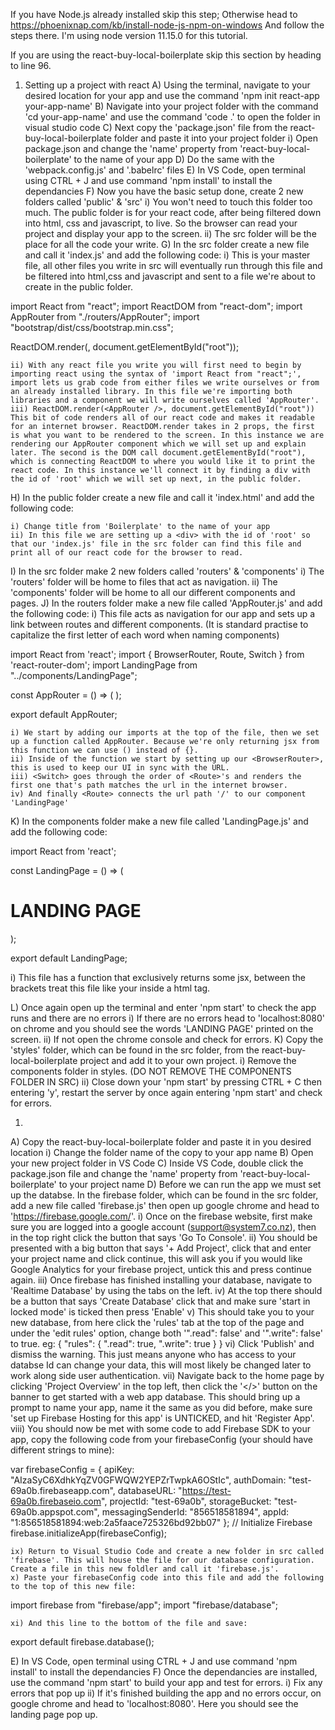 <!-- REACT -->
If you have Node.js already installed skip this step; Otherwise head to https://phoenixnap.com/kb/install-node-js-npm-on-windows
And follow the steps there. I'm using node version 11.15.0 for this tutorial.

If you are using the react-buy-local-boilerplate skip this section by heading to line 96.

<!-- STARTING FROM SCRATH -->
1) Setting up a project with react
  A) Using the terminal, navigate to your desired location for your app and use the command 'npm init react-app your-app-name'
  B) Navigate into your project folder with the command 'cd your-app-name' and use the command 'code .' to open the folder in visual studio code
  C) Next copy the 'package.json' file from the react-buy-local-boilerplate folder and paste it into your project folder
    i) Open package.json and change the 'name' property from 'react-buy-local-boilerplate' to the name of your app
  D) Do the same with the 'webpack.config.js' and '.babelrc' files
  E) In VS Code, open terminal using CTRL + J and use command 'npm install' to install the dependancies
  F) Now you have the basic setup done, create 2 new folders called 'public' & 'src'
    i) You won't need to touch this folder too much. The public folder is for your react code, after being filtered down into html, css and javascript, to live. So the browser can read your project and display your app to the screen.
    ii) The src folder will be the place for all the code your write.
  G) In the src folder create a new file and call it 'index.js' and add the following code:
    i) This is your master file, all other files you write in src will eventually run through this file and be filtered into html,css and javascript and sent to a file we're about to create in the public folder.
    
import React from "react";
import ReactDOM from "react-dom";
import AppRouter from "./routers/AppRouter";
import "bootstrap/dist/css/bootstrap.min.css";

ReactDOM.render(<AppRouter />, document.getElementById("root"));

    ii) With any react file you write you will first need to begin by importing react using the syntax of 'import React from "react";', import lets us grab code from either files we write ourselves or from an already installed library. In this file we're importing both libraries and a component we will write ourselves called 'AppRouter'. 
    iii) ReactDOM.render(<AppRouter />, document.getElementById("root")) This bit of code renders all of our react code and makes it readable for an internet browser. ReactDOM.render takes in 2 props, the first is what you want to be rendered to the screen. In this instance we are rendering our AppRouter component which we will set up and explain later. The second is the DOM call document.getElementById("root"), which is connecting ReactDOM to where you would like it to print the react code. In this instance we'll connect it by finding a div with the id of 'root' which we will set up next, in the public folder.

  H) In the public folder create a new file and call it 'index.html' and add the following code:

<html lang="en">
<head>
  <meta charset="utf-8">
  <title>Boilerplate</title>
</head>
<body>
  <div id="root"></div>
</body>
</html>
  
    i) Change title from 'Boilerplate' to the name of your app
    ii) In this file we are setting up a <div> with the id of 'root' so that our 'index.js' file in the src folder can find this file and print all of our react code for the browser to read.
  I) In the src folder make 2 new folders called 'routers' & 'components'
    i) The 'routers' folder will be home to files that act as navigation.
    ii) The 'components' folder will be home to all our different components and pages.
  J) In the routers folder make a new file called 'AppRouter.js' and add the following code:
    i) This file acts as navigation for our app and sets up a link between routes and different components. (It is standard practise to capitalize the first letter of each word when naming components)

import React from 'react';
import { BrowserRouter, Route, Switch } from 'react-router-dom';
import LandingPage from "../components/LandingPage";

const AppRouter = () => (
  <BrowserRouter>
    <Switch>
      <Route exact path="/" component={LandingPage} />
    </Switch>
  </BrowserRouter>
);

export default AppRouter;

    i) We start by adding our imports at the top of the file, then we set up a function called AppRouter. Because we're only returning jsx from this function we can use () instead of {}.
    ii) Inside of the function we start by setting up our <BrowserRouter>, this is used to keep our UI in sync with the URL.
    iii) <Switch> goes through the order of <Route>'s and renders the first one that's path matches the url in the internet browser.
    iv) And finally <Route> connects the url path '/' to our component 'LandingPage'

  K) In the components folder make a new file called 'LandingPage.js' and add the following code:

import React from 'react';

const LandingPage = () => (
  <div className='container'>
    <div className='row'>
      <div className='col-md-12'>
          <h1>LANDING PAGE</h1>
        </div>
    </div>
  </div>
);

export default LandingPage;

  i) This file has a function that exclusively returns some jsx, between the brackets treat this file like your inside a html <body> tag.

  L) Once again open up the terminal and enter 'npm start' to check the app runs and there are no errors
    i) If there are no errors head to 'localhost:8080' on chrome and you should see the words 'LANDING PAGE' printed on the screen.
    ii) If not open the chrome console and check for errors.
  K) Copy the 'styles' folder, which can be found in the src folder, from the react-buy-local-boilerplate project and add it to your own project.
    i) Remove the components folder in styles. (DO NOT REMOVE THE COMPONENTS FOLDER IN SRC)
    ii) Close down your 'npm start' by pressing CTRL + C then entering 'y', restart the server by once again entering 'npm start' and check for errors.


<!-- STARTING WITH THE REACT BUY LOCAL BOILERPLATE -->
1)
  A) Copy the react-buy-local-boilerplate folder and paste it in you desired location
    i) Change the folder name of the copy to your app name
  B) Open your new project folder in VS Code
  C) Inside VS Code, double click the package.json file and change the 'name' property from 'react-buy-local-boilerplate' to your project name
  D) Before we can run the app we must set up the databse. In the firebase folder, which can be found in the src folder, add a new file called 'firebase.js' then open up google chrome and head to 'https://firebase.google.com/'.
    i) Once on the firebase website, first make sure you are logged into a google account (support@system7.co.nz), then in the top right click the button that says 'Go To Console'.
    ii) You should be presented with a big button that says '+ Add Project', click that and enter your project name and click continue, this will ask you if you would like Google Analytics for your firebase project, untick this and press continue again.
    iii) Once firebase has finished installing your database, navigate to 'Realtime Database' by using the tabs on the left.
    iv) At the top there should be a button that says 'Create Database' click that and make sure 'start in locked mode' is ticked then press 'Enable'
    v) This should take you to your new database, from here click the 'rules' tab at the top of the page and under the 'edit rules' option, change both '".read": false' and '".write": false' to true. 
      eg:
      {
        "rules": {
          ".read": true,
          ".write": true
        }
      }
    vi) Click 'Publish' and dismiss the warning. This just means anyone who has access to your databse Id can change your data, this will most likely be changed later to work along side user authentication.
    vii) Navigate back to the home page by clicking 'Project Overview' in the top left, then click the '</>' button on the banner to get started with a web app database. This should bring up a prompt to name your app, name it the same as you did before, make sure 'set up Firebase Hosting for this app' is UNTICKED, and hit 'Register App'.
    viii) You should now be met with some code to add Firebase SDK to your app, copy the following code from your firebaseConfig (your should have different strings to mine):

var firebaseConfig = {
  apiKey: "AIzaSyC6XdhkYqZV0GFWQW2YEPZrTwpkA6OStIc",
  authDomain: "test-69a0b.firebaseapp.com",
  databaseURL: "https://test-69a0b.firebaseio.com",
  projectId: "test-69a0b",
  storageBucket: "test-69a0b.appspot.com",
  messagingSenderId: "856518581894",
  appId: "1:856518581894:web:2a5faace725326bd92bb07"
};
// Initialize Firebase
firebase.initializeApp(firebaseConfig);
    
    ix) Return to Visual Studio Code and create a new folder in src called 'firebase'. This will house the file for our database configuration. Create a file in this new foldler and call it 'firebase.js'.
    x) Paste your firebaseConfig code into this file and add the following to the top of this new file:

import firebase from "firebase/app";
import "firebase/database";

    xi) And this line to the bottom of the file and save: 

export default firebase.database();

  E) In VS Code, open terminal using CTRL + J and use command 'npm install' to install the dependancies
  F) Once the dependancies are installed, use the command 'npm start' to build your app and test for errors.
    i) Fix any errors that pop up
    ii) If it's finished building the app and no errors occur, on google chrome and head to 'localhost:8080'. Here you should see the landing page pop up.